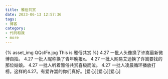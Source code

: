 ```yaml
---
title: 雅俗共赏
date: 2023-06-13 12:57:36
tags:
- 博客
category:
- 代码和我
- more
---
```

{% asset_img QQcIFe.jpg This is 雅俗共赏 %}
4.27 一批人头像换了许嵩最新微博自拍。 4.27 一批人昵称换了青年晚报x。 4.27 一批人网易艾迪换了许嵩要找的那位姑娘。  4.27 一批人听着雅俗共赏喜极而泣。   4.27  一批人凌晨循环播放打榜。这样的4.27。有爱许嵩的你们真好。[爱心][爱心][爱心]